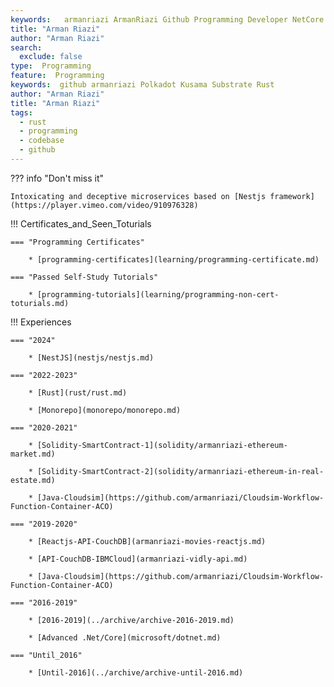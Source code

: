 ```yaml
---
keywords:   armanriazi ArmanRiazi Github Programming Developer NetCore DotNet Nodejs Rust Api Rest
title: "Arman Riazi"
author: "Arman Riazi"
search:
  exclude: false
type:  Programming
feature:  Programming
keywords:  github armanriazi Polkadot Kusama Substrate Rust
author: "Arman Riazi"
title: "Arman Riazi"
tags:
  - rust
  - programming
  - codebase
  - github
---
```


??? info "Don't miss it"

    Intoxicating and deceptive microservices based on [Nestjs framework](https://player.vimeo.com/video/910976328)

!!! Certificates_and_Seen_Toturials

    === "Programming Certificates"

        * [programming-certificates](learning/programming-certificate.md)
    
    === "Passed Self-Study Tutorials"

        * [programming-tutorials](learning/programming-non-cert-toturials.md)

!!! Experiences

    === "2024"

        * [NestJS](nestjs/nestjs.md)

    === "2022-2023"

        * [Rust](rust/rust.md)
      
        * [Monorepo](monorepo/monorepo.md)
    
    === "2020-2021"

        * [Solidity-SmartContract-1](solidity/armanriazi-ethereum-market.md) 

        * [Solidity-SmartContract-2](solidity/armanriazi-ethereum-in-real-estate.md) 

        * [Java-Cloudsim](https://github.com/armanriazi/Cloudsim-Workflow-Function-Container-ACO)
        
    === "2019-2020"
        
        * [Reactjs-API-CouchDB](armanriazi-movies-reactjs.md)

        * [API-CouchDB-IBMCloud](armanriazi-vidly-api.md)

        * [Java-Cloudsim](https://github.com/armanriazi/Cloudsim-Workflow-Function-Container-ACO)      

    === "2016-2019"

        * [2016-2019](../archive/archive-2016-2019.md)
        
        * [Advanced .Net/Core](microsoft/dotnet.md)
    
    === "Until_2016"

        * [Until-2016](../archive/archive-until-2016.md)